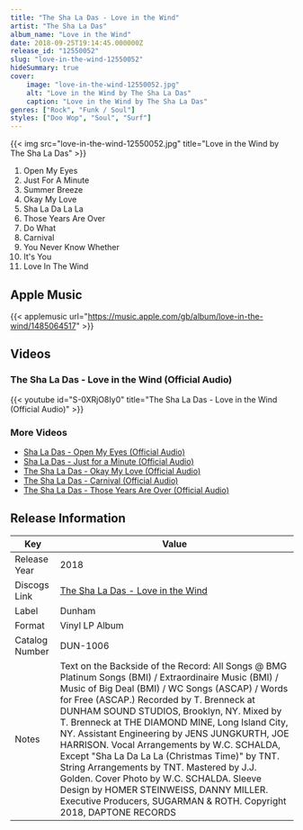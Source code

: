 ```yaml
---
title: "The Sha La Das - Love in the Wind"
artist: "The Sha La Das"
album_name: "Love in the Wind"
date: 2018-09-25T19:14:45.000000Z
release_id: "12550052"
slug: "love-in-the-wind-12550052"
hideSummary: true
cover:
    image: "love-in-the-wind-12550052.jpg"
    alt: "Love in the Wind by The Sha La Das"
    caption: "Love in the Wind by The Sha La Das"
genres: ["Rock", "Funk / Soul"]
styles: ["Doo Wop", "Soul", "Surf"]
---
```


{{< img src="love-in-the-wind-12550052.jpg" title="Love in the Wind by The Sha La Das" >}}

<!-- section break -->

1. Open My Eyes
2. Just For A Minute
3. Summer Breeze
4. Okay My Love
5. Sha La Da La La
6. Those Years Are Over
7. Do What
8. Carnival
9. You Never Know Whether
10. It's You
11. Love In The Wind

<!-- section break -->




## Apple Music
{{< applemusic url="https://music.apple.com/gb/album/love-in-the-wind/1485064517" >}}





## Videos
### The Sha La Das - Love in the Wind (Official Audio)
{{< youtube id="S-0XRjO8Iy0" title="The Sha La Das - Love in the Wind (Official Audio)" >}}<br>

### More Videos

- [Sha La Das - Open My Eyes (Official Audio)](https://www.youtube.com/watch?v=EDSSesrKz0k)
- [Sha La Das - Just for a Minute (Official Audio)](https://www.youtube.com/watch?v=_I6OloEONDw)
- [The Sha La Das - Okay My Love (Official Audio)](https://www.youtube.com/watch?v=Gp5-_UdJq7M)
- [The Sha La Das - Carnival (Official Audio)](https://www.youtube.com/watch?v=kaA0TFlVtiY)
- [The Sha La Das - Those Years Are Over (Official Audio)](https://www.youtube.com/watch?v=UncuOBiYjuM)


## Release Information
|  Key           | Value                                                |
| ---------------| ---------------------------------------------------- |
| Release Year   | 2018                                   |
| Discogs Link   | [The Sha La Das - Love in the Wind](https://www.discogs.com/release/12550052-The-Sha-La-Das-Love-in-the-Wind) |
| Label          | Dunham |
| Format         | Vinyl LP Album |
| Catalog Number | DUN-1006 |
| Notes | Text on the Backside of the Record: All Songs @ BMG Platinum Songs (BMI) / Extraordinaire Music (BMI) /  Music of Big Deal (BMI) / WC Songs (ASCAP) / Words for Free (ASCAP.) Recorded by T. Brenneck at DUNHAM SOUND STUDIOS, Brooklyn, NY. Mixed by T. Brenneck at THE DIAMOND MINE, Long Island City, NY.  Assistant Engineering by JENS JUNGKURTH, JOE HARRISON. Vocal Arrangements by W.C. SCHALDA, Except "Sha La Da La La (Christmas Time)" by TNT. String Arrangements by TNT. Mastered by J.J. Golden. Cover Photo by W.C. SCHALDA. Sleeve Design by HOMER STEINWEISS, DANNY MILLER. Executive Producers, SUGARMAN & ROTH. Copyright 2018, DAPTONE RECORDS      |